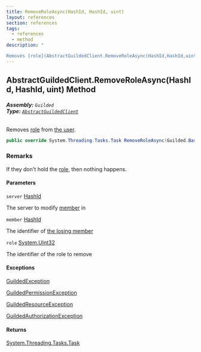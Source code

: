 ```yaml
---
title: RemoveRoleAsync(HashId, HashId, uint)
layout: references
section: references
tags:
  - references
  - method
description: "

Removes [role](AbstractGuildedClient.RemoveRoleAsync(HashId,HashId,uint)#Guilded.AbstractGuildedClient.RemoveRoleAsync(Guilded.Base.HashId,Guilded.Base.HashId,uint).role 'Guilded.AbstractGuildedClient.RemoveRoleAsync(Guilded.Base.HashId, Guilded.Base.HashId, uint).role') from [the user](User 'Guilded.Base.Users.User')."
---
```


## AbstractGuildedClient.RemoveRoleAsync(HashId, HashId, uint) Method
###### **Assembly:** `Guilded`<br/>**Type:** [`AbstractGuildedClient`](AbstractGuildedClient 'Guilded.AbstractGuildedClient')

Removes [role](AbstractGuildedClient.RemoveRoleAsync(HashId,HashId,uint)#Guilded.AbstractGuildedClient.RemoveRoleAsync(Guilded.Base.HashId,Guilded.Base.HashId,uint).role 'Guilded.AbstractGuildedClient.RemoveRoleAsync(Guilded.Base.HashId, Guilded.Base.HashId, uint).role') from [the user](User 'Guilded.Base.Users.User').

```csharp
public override System.Threading.Tasks.Task RemoveRoleAsync(Guilded.Base.HashId server, Guilded.Base.HashId member, uint role);
```

### Remarks
  
If they don't hold the [role](AbstractGuildedClient.RemoveRoleAsync(HashId,HashId,uint)#Guilded.AbstractGuildedClient.RemoveRoleAsync(Guilded.Base.HashId,Guilded.Base.HashId,uint).role 'Guilded.AbstractGuildedClient.RemoveRoleAsync(Guilded.Base.HashId, Guilded.Base.HashId, uint).role'), then nothing happens.
#### Parameters

<a name='Guilded.AbstractGuildedClient.RemoveRoleAsync(Guilded.Base.HashId,Guilded.Base.HashId,uint).server'></a>

`server` [HashId](HashId 'Guilded.Base.HashId')

The server to modify [member](Member 'Guilded.Base.Servers.Member') in

<a name='Guilded.AbstractGuildedClient.RemoveRoleAsync(Guilded.Base.HashId,Guilded.Base.HashId,uint).member'></a>

`member` [HashId](HashId 'Guilded.Base.HashId')

The identifier of [the losing member](Member 'Guilded.Base.Servers.Member')

<a name='Guilded.AbstractGuildedClient.RemoveRoleAsync(Guilded.Base.HashId,Guilded.Base.HashId,uint).role'></a>

`role` [System.UInt32](https://docs.microsoft.com/en-us/dotnet/api/System.UInt32 'System.UInt32')

The identifier of the role to remove

#### Exceptions

[GuildedException](GuildedException 'Guilded.Base.GuildedException')

[GuildedPermissionException](GuildedPermissionException 'Guilded.Base.GuildedPermissionException')

[GuildedResourceException](GuildedResourceException 'Guilded.Base.GuildedResourceException')

[GuildedAuthorizationException](GuildedAuthorizationException 'Guilded.Base.GuildedAuthorizationException')

#### Returns
[System.Threading.Tasks.Task](https://docs.microsoft.com/en-us/dotnet/api/System.Threading.Tasks.Task 'System.Threading.Tasks.Task')